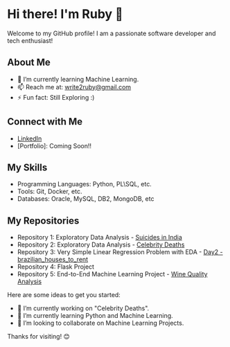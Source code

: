 # Hi there! I'm Ruby 👋
Welcome to my GitHub profile!
I am a passionate software developer and tech enthusiast!

## About Me
- 🌱 I’m currently learning Machine Learning.
- 📫 Reach me at: write2ruby@gmail.com
- ⚡ Fun fact: Still Exploring :)

## Connect with Me
- [LinkedIn](https://www.linkedin.com/in/ruby-u-42b13924/)
- [Portfolio]: Coming Soon!!

## My Skills
- Programming Languages: Python, PL\SQL, etc.
- Tools: Git, Docker, etc.
- Databases: Oracle, MySQL, DB2, MongoDB, etc

## My Repositories
- Repository 1: Exploratory Data Analysis - [Suicides in India](https://github.com/write2ruby/Suicides-in-India)
- Repository 2: Exploratory Data Analysis - [Celebrity Deaths](https://github.com/write2ruby/Celebrity-Deaths)
- Repository 3: Very Simple Linear Regression Problem with EDA - [Day2 - brazilian_houses_to_rent](https://github.com/write2ruby/Day2-brazilian_houses_to_rent)
- Repository 4: Flask Project
- Repository 5: End-to-End Machine Learning Project - [Wine Quality Analysis]()

Here are some ideas to get you started:

- 🔭 I’m currently working on "Celebrity Deaths".
- 🌱 I’m currently learning Python and Machine Learning.
- 👯 I’m looking to collaborate on Machine Learning Projects.
  

Thanks for visiting! 😊
